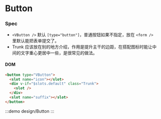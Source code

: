 # Button

### Spec

- `<VButton />` 默认 `[type="button"]`，普通按钮如果不指定，放在 `<form />` 里默认能把表单提交了。
- Trunk 应该放在别的地方介绍，作用是提升主干的边距，在搭配图标时能让中间的文字重心更居中一些，是很常见的做法。

#### DOM

```html
<button type="VButton">
  <slot name="icon"></slot>
  <div v-if="$slots.default" class="Trunk">
    <slot />
  </div>
  <slot name="suffix"></slot>
</button>
```

:::demo design/Button
:::
